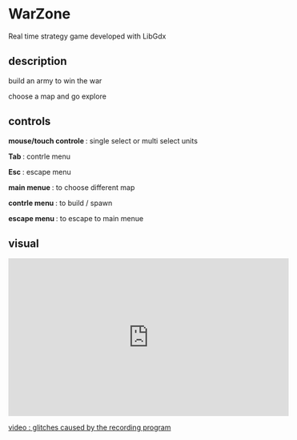 # WarZone
Real time strategy game 
developed with <a herf="https://libgdx.badlogicgames.com/">LibGdx</a>

<p> </p>
<p> </p>
<p> </p>

## description
<p>build an army to win the war</p>
<p>choose a map and go explore </p>


<p> </p>
<p> </p>
<p> </p>

## controls 

<p><strong> mouse/touch controle </strong>: single select or multi select units</p>
<p><strong> Tab </strong>: contrle menu </p>
<p><strong>Esc </strong>: escape menu </p>
<p><strong> main menue </strong>: to choose different map</p>
<p><strong> contrle menu </strong> : to build / spawn</p>
<p><strong> escape menu </strong> : to escape to main menue</p>

<p> </p>
<p> </p>
<p> </p>

## visual
<p> </p>
<p> </p>
<iframe width="560" height="315" src="https://www.youtube.com/embed/tImhbrvt-Lk" frameborder="0" allow="accelerometer; autoplay; encrypted-media; gyroscope; picture-in-picture" allowfullscreen></iframe>
<p></p>
<p><u> video : glitches caused by the recording program </u></p>


